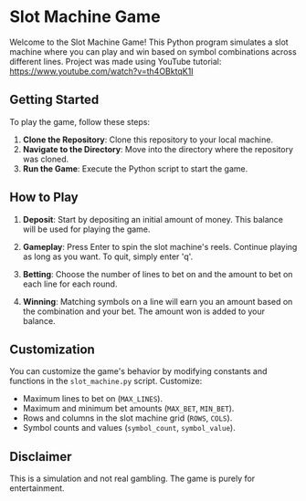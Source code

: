 # Slot Machine Game

Welcome to the Slot Machine Game! This Python program simulates a slot machine where you can play and win based on symbol combinations across different lines. Project was made using YouTube tutorial: https://www.youtube.com/watch?v=th4OBktqK1I

## Getting Started

To play the game, follow these steps:

1. **Clone the Repository**: Clone this repository to your local machine.
2. **Navigate to the Directory**: Move into the directory where the repository was cloned. 
3. **Run the Game**: Execute the Python script to start the game.

## How to Play

1. **Deposit**: Start by depositing an initial amount of money. This balance will be used for playing the game.

2. **Gameplay**: Press Enter to spin the slot machine's reels. Continue playing as long as you want. To quit, simply enter 'q'.

3. **Betting**: Choose the number of lines to bet on and the amount to bet on each line for each round.

4. **Winning**: Matching symbols on a line will earn you an amount based on the combination and your bet. The amount won is added to your balance.

## Customization

You can customize the game's behavior by modifying constants and functions in the `slot_machine.py` script. Customize:
- Maximum lines to bet on (`MAX_LINES`).
- Maximum and minimum bet amounts (`MAX_BET`, `MIN_BET`).
- Rows and columns in the slot machine grid (`ROWS`, `COLS`).
- Symbol counts and values (`symbol_count`, `symbol_value`).

## Disclaimer

This is a simulation and not real gambling. The game is purely for entertainment.


